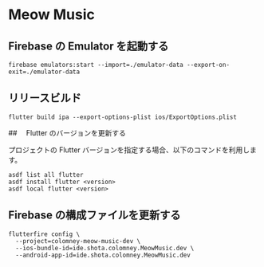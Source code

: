 # Meow Music

## Firebase の Emulator を起動する

```shell
firebase emulators:start --import=./emulator-data --export-on-exit=./emulator-data
```

## リリースビルド

```shell
flutter build ipa --export-options-plist ios/ExportOptions.plist
```

##　 Flutter のバージョンを更新する

プロジェクトの Flutter バージョンを指定する場合、以下のコマンドを利用します。

```shell
asdf list all flutter
asdf install flutter <version>
asdf local flutter <version>
```

## Firebase の構成ファイルを更新する

```shell
flutterfire config \
  --project=colomney-meow-music-dev \
  --ios-bundle-id=ide.shota.colomney.MeowMusic.dev \
  --android-app-id=ide.shota.colomney.MeowMusic.dev
```
